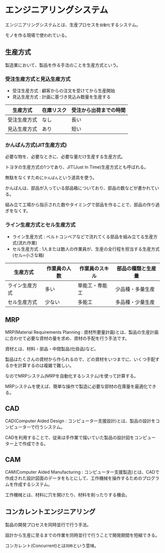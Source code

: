 # エンジニアリングシステム

エンジニアリングシステムとは、生産プロセスを`自動化`するシステム。

モノを作る現場で使われている。

## 生産方式

製造業において、製品を作る手法のことを生産方式という。

### 受注生産方式と見込生産方式

- 受注生産方式 : 顧客からの注文を受けてから生産開始
- 見込生産方式 : 計画に基づき見込み数量を生産する

| 生産方式     | 在庫リスク | 受注から出荷までの時間 |
|--------------|------------|------------------------|
| 受注生産方式 | なし       | 長い                   |
| 見込生産方式 | あり       | 短い                   |

### かんばん方式(JIT生産方式)

必要な物を、必要なときに、必要な量だけ生産する生産方式。

トヨタの生産方式の1つであり、JIT(Just In Time)生産方式とも呼ばれる。

無駄をなくすために`かんばん`という道具を使う。

かんばんは、部品が入っている部品箱についており、部品の数などが書かれている。

組み立て工場から指示された数やタイミングで部品を作ることで、部品の作り過ぎをなくす。

### ライン生産方式とセル生産方式

- ライン生産方式 : ベルトコンベアなどで流れてくる部品を組み立てる生産方式(流れ作業)
- セル生産方式 : 1人または数人の作業員が、生産の全行程を担当する生産方式(セル=小さな箱)

| 生産方式       | 作業員の人数 | 作業員のスキル | 部品の種類と生産量 |
|----------------|--------------|----------------|--------------------|
| ライン生産方式 | 多い         | 単能工・専能工 | 少品種・多量生産   |
| セル生産方式   | 少ない       | 多能工         | 多品種・少量生産   |

## MRP

MRP(Material Requirements Planning : 資材所要量計画)とは、製品の生産計画に合わせて必要な資材の量を求め、資材の手配を行う手法です。

資材とは、材料・部品・中間製品(仕掛品)など。

製品はたくさんの資材から作られるので、どの資材をいつまでに、いくつ手配するかを計算するのは複雑で難しい。

なのでMRPシステム(MRPを自動化するシステム)を使って計算する。

MRPシステムを使えば、簡単な操作で製造に必要な部材の在庫量を最適化できる。

## CAD

CAD(Computer Aided Design : コンピューター支援設計)とは、製品の設計をコンピューターで行うシステム。

CADを利用することで、従来は手作業で描いていた製品の設計図をコンピューター上で作成できる。

## CAM

CAM(Computer Aided Manufacturing : コンピューター支援製造)とは、CADで作成された設計図面のデータをもとにして、工作機械を操作するためのプログラムを作成するシステム。

工作機械とは、材料に穴を開けたり、材料を削ったりする機会。

## コンカレントエンジニアリング

製品の開発プロセスを同時並行で行う手法。

設計から生産に至るまでの作業を同時並行で行うことで開発期間を短縮できる。

コンカレント(Concurrent)とは`同時`という意味。

